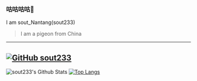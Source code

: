 ### 咕咕咕咕🙏
I am sout_Nantang(sout233)
> I am a pigeon from China
---
[![GitHub sout233](https://img.shields.io/github/followers/sout233?label=follow&style=social)](https://github.com/sout233)
---
![sout233's Github Stats](https://github-readme-stats.vercel.app/api?username=sout233&show_icons=true&title_color=fff&icon_color=F8F8FF&text_color=F8F8FF&bg_color=DEG,FFB6C1,6495ED)
[![Top Langs](https://github-readme-stats.vercel.app/api/top-langs/?username=sout233&layout=compact)](https://github.com/sout233/github-readme-stats)
